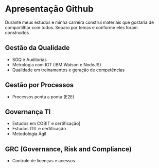 # **Apresentação Github**

Durante meus estudos e minha carreira construí materiais que gostaria de compartilhar com todos. Separo por temas e conforme eles foram construídos

## **Gestão da Qualidade**
* SGQ e Auditorias
* Metrologia com IOT (IBM Watson e NodeJS)
* Qualidade em treinamentos e geração de competências

## **Gestão por Processos**
* Processos ponta a ponta (E2E)

## **Governança TI**
* Estudos em COBIT e certificação]
* Estudos ITIL e certificação
* Metodologia Ágil

## **GRC (Governance, Risk and Compliance)**
* Controle de licenças e acessos
